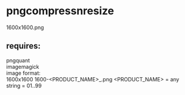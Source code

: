 # pngcompressnresize
1600x1600.png

## requires:
  pngquant  
  imagemagick  
  image format:  
    1600x1600
    1600-<PRODUCT_NAME>_<nn>.png
      <PRODUCT_NAME> = any string
      <nn> = 01..99
